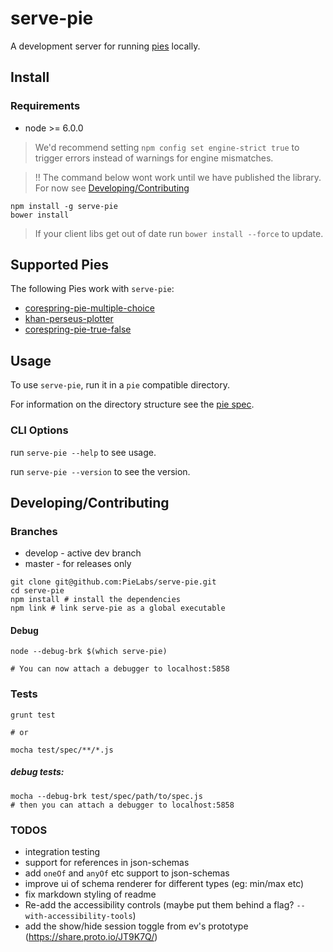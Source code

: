 # serve-pie

A development server for running [pies](http://github.com/PieLabs/pie) locally.

## Install

### Requirements

* node >= 6.0.0

> We'd recommend setting `npm config set engine-strict true` to trigger errors instead of warnings for engine mismatches.

> !! The command below wont work until we have published the library. For now see [Developing/Contributing](#/Developing/Contributing)
```
npm install -g serve-pie
bower install
```

> If your client libs get out of date run `bower install --force` to update.

## Supported Pies  

The following Pies work with `serve-pie`: 

* [corespring-pie-multiple-choice](https://github.com/PieElements/corespring-pie-multiple-choice)
* [khan-perseus-plotter](https://github.com/PieLabs/khan-perseus-plotter)
* [corespring-pie-true-false](https://bitbucket.org/pieelements/corespring-pie-true-false)

## Usage

To use `serve-pie`, run it in a `pie` compatible directory.

For information on the directory structure see the [pie spec](http://github.com/PieLabs/pie).

### CLI Options

run `serve-pie --help` to see usage.

run `serve-pie --version` to see the version.

## Developing/Contributing

### Branches

* develop - active dev branch
* master - for releases only 

```
git clone git@github.com:PieLabs/serve-pie.git
cd serve-pie
npm install # install the dependencies
npm link # link serve-pie as a global executable

```

#### Debug

````
node --debug-brk $(which serve-pie)

# You can now attach a debugger to localhost:5858

````

### Tests

```
grunt test

# or 

mocha test/spec/**/*.js

```

##### debug tests: 

```
mocha --debug-brk test/spec/path/to/spec.js
# then you can attach a debugger to localhost:5858
```

### TODOS

* integration testing
* support for references in json-schemas
* add `oneOf` and `anyOf` etc support to json-schemas
* improve ui of schema renderer for different types (eg: min/max etc)
* fix markdown styling of readme
* Re-add the accessibility controls (maybe put them behind a flag? `--with-accessibility-tools`)
* add the show/hide session toggle from ev's prototype (https://share.proto.io/JT9K7Q/)